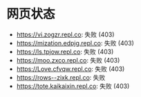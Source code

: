 # 网页状态
- https://vi.zogzr.repl.co: 失败 (403)
- https://mization.edpjg.repl.co: 失败 (403)
- https://ls.tpjow.repl.co: 失败 (403)
- https://moo.zxco.repl.co: 失败 (403)
- https://Love.cfvqw.repl.co: 失败 (403)
- https://rows--zixk.repl.co: 失败
- https://tote.kaikaixin.repl.co: 失败 (403)
